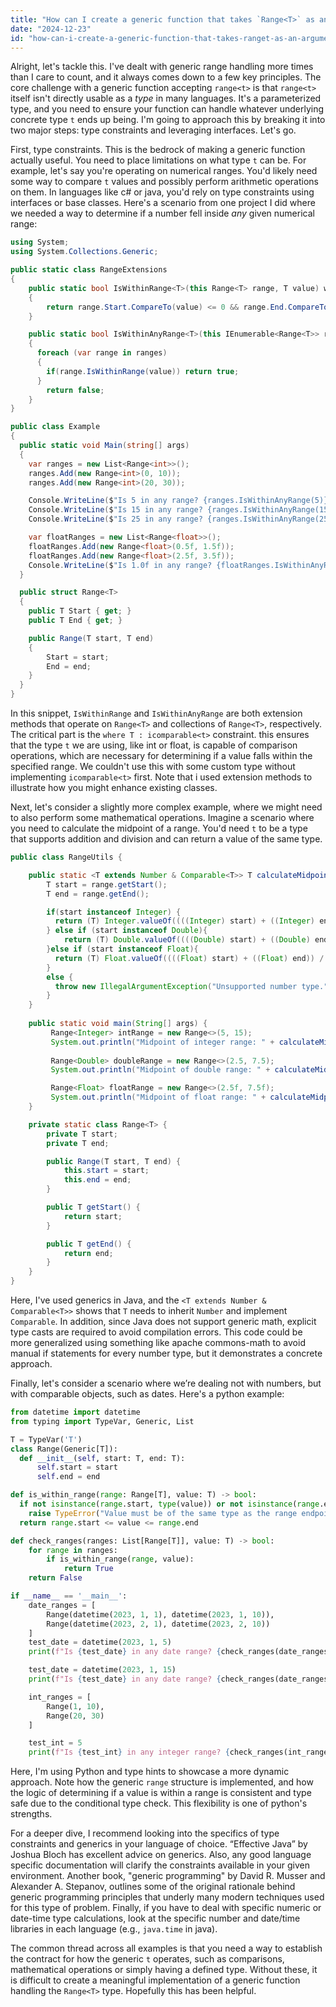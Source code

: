 ```yaml
---
title: "How can I create a generic function that takes `Range<T>` as an argument?"
date: "2024-12-23"
id: "how-can-i-create-a-generic-function-that-takes-ranget-as-an-argument"
---
```


Alright, let's tackle this. I've dealt with generic range handling more times than I care to count, and it always comes down to a few key principles. The core challenge with a generic function accepting `range<t>` is that `range<t>` itself isn't directly usable as a *type* in many languages. It's a parameterized type, and you need to ensure your function can handle whatever underlying concrete type `t` ends up being. I'm going to approach this by breaking it into two major steps: type constraints and leveraging interfaces. Let's go.

First, type constraints. This is the bedrock of making a generic function actually useful. You need to place limitations on what type `t` can be. For example, let's say you're operating on numerical ranges. You'd likely need some way to compare `t` values and possibly perform arithmetic operations on them. In languages like c# or java, you'd rely on type constraints using interfaces or base classes. Here's a scenario from one project I did where we needed a way to determine if a number fell inside *any* given numerical range:

```csharp
using System;
using System.Collections.Generic;

public static class RangeExtensions
{
    public static bool IsWithinRange<T>(this Range<T> range, T value) where T : IComparable<T>
    {
        return range.Start.CompareTo(value) <= 0 && range.End.CompareTo(value) >= 0;
    }

    public static bool IsWithinAnyRange<T>(this IEnumerable<Range<T>> ranges, T value) where T : IComparable<T>
    {
      foreach (var range in ranges)
      {
        if(range.IsWithinRange(value)) return true;
      }
        return false;
    }
}

public class Example
{
  public static void Main(string[] args)
  {
    var ranges = new List<Range<int>>();
    ranges.Add(new Range<int>(0, 10));
    ranges.Add(new Range<int>(20, 30));

    Console.WriteLine($"Is 5 in any range? {ranges.IsWithinAnyRange(5)}"); // Output: true
    Console.WriteLine($"Is 15 in any range? {ranges.IsWithinAnyRange(15)}"); // Output: false
    Console.WriteLine($"Is 25 in any range? {ranges.IsWithinAnyRange(25)}"); // Output: true

    var floatRanges = new List<Range<float>>();
    floatRanges.Add(new Range<float>(0.5f, 1.5f));
    floatRanges.Add(new Range<float>(2.5f, 3.5f));
    Console.WriteLine($"Is 1.0f in any range? {floatRanges.IsWithinAnyRange(1.0f)}"); // Output: true
  }

  public struct Range<T>
  {
    public T Start { get; }
    public T End { get; }

    public Range(T start, T end)
    {
        Start = start;
        End = end;
    }
  }
}

```

In this snippet, `IsWithinRange` and `IsWithinAnyRange` are both extension methods that operate on `Range<T>` and collections of `Range<T>`, respectively. The critical part is the `where T : icomparable<t>` constraint. this ensures that the type `t` we are using, like int or float, is capable of comparison operations, which are necessary for determining if a value falls within the specified range. We couldn't use this with some custom type without implementing `icomparable<t>` first. Note that i used extension methods to illustrate how you might enhance existing classes.

Next, let's consider a slightly more complex example, where we might need to also perform some mathematical operations. Imagine a scenario where you need to calculate the midpoint of a range. You'd need `t` to be a type that supports addition and division and can return a value of the same type.

```java
public class RangeUtils {

    public static <T extends Number & Comparable<T>> T calculateMidpoint(Range<T> range) {
        T start = range.getStart();
        T end = range.getEnd();

        if(start instanceof Integer) {
          return (T) Integer.valueOf((((Integer) start) + ((Integer) end)) / 2);
        } else if (start instanceof Double){
            return (T) Double.valueOf((((Double) start) + ((Double) end)) / 2);
        }else if (start instanceof Float){
          return (T) Float.valueOf((((Float) start) + ((Float) end)) / 2);
        }
        else {
          throw new IllegalArgumentException("Unsupported number type.");
        }
    }
    
    public static void main(String[] args) {
         Range<Integer> intRange = new Range<>(5, 15);
         System.out.println("Midpoint of integer range: " + calculateMidpoint(intRange)); // Output: 10
         
         Range<Double> doubleRange = new Range<>(2.5, 7.5);
         System.out.println("Midpoint of double range: " + calculateMidpoint(doubleRange)); // Output: 5.0

         Range<Float> floatRange = new Range<>(2.5f, 7.5f);
         System.out.println("Midpoint of float range: " + calculateMidpoint(floatRange)); // Output: 5.0
    }

    private static class Range<T> {
        private T start;
        private T end;

        public Range(T start, T end) {
            this.start = start;
            this.end = end;
        }

        public T getStart() {
            return start;
        }

        public T getEnd() {
            return end;
        }
    }
}
```

Here, I've used generics in Java, and the `<T extends Number & Comparable<T>>` shows that `T` needs to inherit `Number` and implement `Comparable`. In addition, since Java does not support generic math, explicit type casts are required to avoid compilation errors. This code could be more generalized using something like apache commons-math to avoid manual if statements for every number type, but it demonstrates a concrete approach.

Finally, let's consider a scenario where we’re dealing not with numbers, but with comparable objects, such as dates. Here's a python example:

```python
from datetime import datetime
from typing import TypeVar, Generic, List

T = TypeVar('T')
class Range(Generic[T]):
  def __init__(self, start: T, end: T):
      self.start = start
      self.end = end

def is_within_range(range: Range[T], value: T) -> bool:
  if not isinstance(range.start, type(value)) or not isinstance(range.end, type(value)):
    raise TypeError("Value must be of the same type as the range endpoints")
  return range.start <= value <= range.end

def check_ranges(ranges: List[Range[T]], value: T) -> bool:
    for range in ranges:
        if is_within_range(range, value):
            return True
    return False

if __name__ == '__main__':
    date_ranges = [
        Range(datetime(2023, 1, 1), datetime(2023, 1, 10)),
        Range(datetime(2023, 2, 1), datetime(2023, 2, 10))
    ]
    test_date = datetime(2023, 1, 5)
    print(f"Is {test_date} in any date range? {check_ranges(date_ranges, test_date)}") #output: True

    test_date = datetime(2023, 1, 15)
    print(f"Is {test_date} in any date range? {check_ranges(date_ranges, test_date)}") #output: False

    int_ranges = [
        Range(1, 10),
        Range(20, 30)
    ]

    test_int = 5
    print(f"Is {test_int} in any integer range? {check_ranges(int_ranges, test_int)}") #output: True
```

Here, I'm using Python and type hints to showcase a more dynamic approach. Note how the generic `range` structure is implemented, and how the logic of determining if a value is within a range is consistent and type safe due to the conditional type check. This flexibility is one of python's strengths.

For a deeper dive, I recommend looking into the specifics of type constraints and generics in your language of choice. “Effective Java” by Joshua Bloch has excellent advice on generics. Also, any good language specific documentation will clarify the constraints available in your given environment. Another book, "generic programming" by David R. Musser and Alexander A. Stepanov, outlines some of the original rationale behind generic programming principles that underly many modern techniques used for this type of problem. Finally, if you have to deal with specific numeric or date-time type calculations, look at the specific number and date/time libraries in each language (e.g., `java.time` in java).

The common thread across all examples is that you need a way to establish the contract for how the generic `t` operates, such as comparisons, mathematical operations or simply having a defined type. Without these, it is difficult to create a meaningful implementation of a generic function handling the `Range<T>` type. Hopefully this has been helpful.
